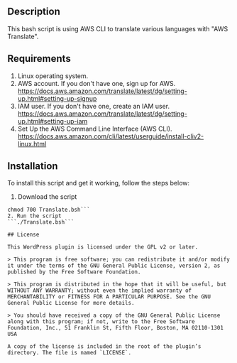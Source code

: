 ## Description

This bash script is using AWS CLI to translate various languages with "AWS Translate".

## Requirements

1. Linux operating system.
2. AWS account. If you don't have one, sign up for AWS. <https://docs.aws.amazon.com/translate/latest/dg/setting-up.html#setting-up-signup>
3. IAM user. If you don't have one, create an IAM user. <https://docs.aws.amazon.com/translate/latest/dg/setting-up.html#setting-up-iam>
4. Set Up the AWS Command Line Interface (AWS CLI).     <https://docs.aws.amazon.com/cli/latest/userguide/install-cliv2-linux.html>

## Installation

To install this script and get it working, follow the steps below:

1. Download the script 
```wget https://raw.githubusercontent.com/kaminoweb/Translate/master/Translate.bsh
chmod 700 Translate.bsh```
2. Run the script
```./Translate.bsh```

## License

This WordPress plugin is licensed under the GPL v2 or later.

> This program is free software; you can redistribute it and/or modify it under the terms of the GNU General Public License, version 2, as published by the Free Software Foundation.

> This program is distributed in the hope that it will be useful, but WITHOUT ANY WARRANTY; without even the implied warranty of MERCHANTABILITY or FITNESS FOR A PARTICULAR PURPOSE. See the GNU General Public License for more details.

> You should have received a copy of the GNU General Public License along with this program; if not, write to the Free Software Foundation, Inc., 51 Franklin St, Fifth Floor, Boston, MA 02110-1301 USA

A copy of the license is included in the root of the plugin’s directory. The file is named `LICENSE`.


